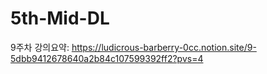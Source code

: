 # 5th-Mid-DL
9주차 강의요약: https://ludicrous-barberry-0cc.notion.site/9-5dbb9412678640a2b84c107599392ff2?pvs=4